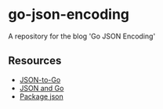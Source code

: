 # go-json-encoding
A repository for the blog 'Go JSON Encoding'

## Resources
- [JSON-to-Go](https://mholt.github.io/json-to-go/)
- [JSON and Go](https://blog.golang.org/json-and-go)
- [Package json](https://golang.org/pkg/encoding/json/)